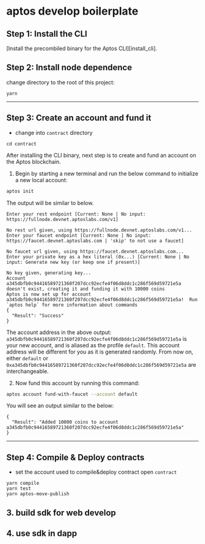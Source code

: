 # aptos develop boilerplate

## Step 1: Install the CLI

[Install the precombiled binary for the Aptos CLI][install_cli].

## Step 2: Install node dependence

change directory to the root of this project:

```
yarn
```

---

## Step 3: Create an account and fund it

- change into `contract` directory

```
cd contract
```

After installing the CLI binary, next step is to create and fund an account on the Aptos blockchain.

1. Begin by starting a new terminal and run the below command to initialize a new local account:

```bash
aptos init
```

The output will be similar to below.

```text
Enter your rest endpoint [Current: None | No input: https://fullnode.devnet.aptoslabs.com/v1]

No rest url given, using https://fullnode.devnet.aptoslabs.com/v1...
Enter your faucet endpoint [Current: None | No input: https://faucet.devnet.aptoslabs.com | 'skip' to not use a faucet]

No faucet url given, using https://faucet.devnet.aptoslabs.com...
Enter your private key as a hex literal (0x...) [Current: None | No input: Generate new key (or keep one if present)]

No key given, generating key...
Account a345dbfb0c94416589721360f207dcc92ecfe4f06d8ddc1c286f569d59721e5a doesn't exist, creating it and funding it with 10000 coins
Aptos is now set up for account a345dbfb0c94416589721360f207dcc92ecfe4f06d8ddc1c286f569d59721e5a!  Run `aptos help` for more information about commands
{
  "Result": "Success"
}
```

The account address in the above output: `a345dbfb0c94416589721360f207dcc92ecfe4f06d8ddc1c286f569d59721e5a` is your new account, and is aliased as the profile `default`. This account address will be different for you as it is generated randomly. From now on, either `default` or `0xa345dbfb0c94416589721360f207dcc92ecfe4f06d8ddc1c286f569d59721e5a` are interchangeable.

2. Now fund this account by running this command:

```bash
aptos account fund-with-faucet --account default
```

You will see an output similar to the below:

```
{
  "Result": "Added 10000 coins to account a345dbfb0c94416589721360f207dcc92ecfe4f06d8ddc1c286f569d59721e5a"
}
```

---

## Step 4: Compile & Deploy contracts

- set the account used to compile&deploy contract
  open `contract`

```
yarn compile
yarn test
yarn aptos-move-publish
```

## 3. build sdk for web develop

## 4. use sdk in dapp
